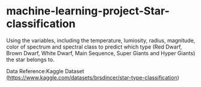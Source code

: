 # machine-learning-project-Star-classification
Using the variables, including the temperature, lumiosity, radius, magnitude, color of spectrum and spectral class to predict which type (Red Dwarf, Brown Dwarf, White Dwarf, Main Sequence, Super Giants and Hyper Giants) the star belongs to.

Data Reference:Kaggle Dataset (https://www.kaggle.com/datasets/brsdincer/star-type-classification)
